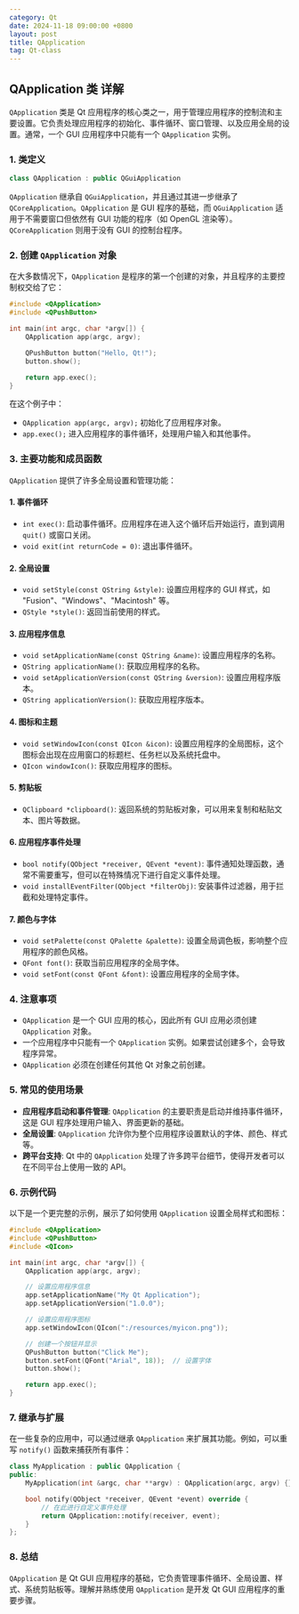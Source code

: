```yaml
---
category: Qt
date: 2024-11-18 09:00:00 +0800
layout: post
title: QApplication
tag: Qt-class
---
```

## QApplication 类 详解

`QApplication` 类是 Qt 应用程序的核心类之一，用于管理应用程序的控制流和主要设置。它负责处理应用程序的初始化、事件循环、窗口管理、以及应用全局的设置。通常，一个 GUI 应用程序中只能有一个 `QApplication` 实例。

### 1. 类定义
```cpp
class QApplication : public QGuiApplication
```
`QApplication` 继承自 `QGuiApplication`，并且通过其进一步继承了 `QCoreApplication`。`QApplication` 是 GUI 程序的基础，而 `QGuiApplication` 适用于不需要窗口但依然有 GUI 功能的程序（如 OpenGL 渲染等）。`QCoreApplication` 则用于没有 GUI 的控制台程序。

### 2. 创建 `QApplication` 对象
在大多数情况下，`QApplication` 是程序的第一个创建的对象，并且程序的主要控制权交给了它：

```cpp
#include <QApplication>
#include <QPushButton>

int main(int argc, char *argv[]) {
    QApplication app(argc, argv);

    QPushButton button("Hello, Qt!");
    button.show();

    return app.exec();
}
```
在这个例子中：
- `QApplication app(argc, argv);` 初始化了应用程序对象。
- `app.exec();` 进入应用程序的事件循环，处理用户输入和其他事件。

### 3. 主要功能和成员函数
`QApplication` 提供了许多全局设置和管理功能：

#### 1. **事件循环**
   - `int exec()`: 启动事件循环。应用程序在进入这个循环后开始运行，直到调用 `quit()` 或窗口关闭。
   - `void exit(int returnCode = 0)`: 退出事件循环。

#### 2. **全局设置**
   - `void setStyle(const QString &style)`: 设置应用程序的 GUI 样式，如 "Fusion"、"Windows"、"Macintosh" 等。
   - `QStyle *style()`: 返回当前使用的样式。

#### 3. **应用程序信息**
   - `void setApplicationName(const QString &name)`: 设置应用程序的名称。
   - `QString applicationName()`: 获取应用程序的名称。
   - `void setApplicationVersion(const QString &version)`: 设置应用程序版本。
   - `QString applicationVersion()`: 获取应用程序版本。

#### 4. **图标和主题**
   - `void setWindowIcon(const QIcon &icon)`: 设置应用程序的全局图标，这个图标会出现在应用窗口的标题栏、任务栏以及系统托盘中。
   - `QIcon windowIcon()`: 获取应用程序的图标。

#### 5. **剪贴板**
   - `QClipboard *clipboard()`: 返回系统的剪贴板对象，可以用来复制和粘贴文本、图片等数据。

#### 6. **应用程序事件处理**
   - `bool notify(QObject *receiver, QEvent *event)`: 事件通知处理函数，通常不需要重写，但可以在特殊情况下进行自定义事件处理。
   - `void installEventFilter(QObject *filterObj)`: 安装事件过滤器，用于拦截和处理特定事件。

#### 7. **颜色与字体**
   - `void setPalette(const QPalette &palette)`: 设置全局调色板，影响整个应用程序的颜色风格。
   - `QFont font()`: 获取当前应用程序的全局字体。
   - `void setFont(const QFont &font)`: 设置应用程序的全局字体。

### 4. 注意事项
- `QApplication` 是一个 GUI 应用的核心，因此所有 GUI 应用必须创建 `QApplication` 对象。
- 一个应用程序中只能有一个 `QApplication` 实例。如果尝试创建多个，会导致程序异常。
- `QApplication` 必须在创建任何其他 Qt 对象之前创建。
  
### 5. 常见的使用场景
- **应用程序启动和事件管理**: `QApplication` 的主要职责是启动并维持事件循环，这是 GUI 程序处理用户输入、界面更新的基础。
- **全局设置**: `QApplication` 允许你为整个应用程序设置默认的字体、颜色、样式等。
- **跨平台支持**: Qt 中的 `QApplication` 处理了许多跨平台细节，使得开发者可以在不同平台上使用一致的 API。

### 6. 示例代码
以下是一个更完整的示例，展示了如何使用 `QApplication` 设置全局样式和图标：

```cpp
#include <QApplication>
#include <QPushButton>
#include <QIcon>

int main(int argc, char *argv[]) {
    QApplication app(argc, argv);

    // 设置应用程序信息
    app.setApplicationName("My Qt Application");
    app.setApplicationVersion("1.0.0");

    // 设置应用程序图标
    app.setWindowIcon(QIcon(":/resources/myicon.png"));

    // 创建一个按钮并显示
    QPushButton button("Click Me");
    button.setFont(QFont("Arial", 18));  // 设置字体
    button.show();

    return app.exec();
}
```

### 7. 继承与扩展
在一些复杂的应用中，可以通过继承 `QApplication` 来扩展其功能。例如，可以重写 `notify()` 函数来捕获所有事件：

```cpp
class MyApplication : public QApplication {
public:
    MyApplication(int &argc, char **argv) : QApplication(argc, argv) {}

    bool notify(QObject *receiver, QEvent *event) override {
        // 在此进行自定义事件处理
        return QApplication::notify(receiver, event);
    }
};
```

### 8. 总结
`QApplication` 是 Qt GUI 应用程序的基础，它负责管理事件循环、全局设置、样式、系统剪贴板等。理解并熟练使用 `QApplication` 是开发 Qt GUI 应用程序的重要步骤。
